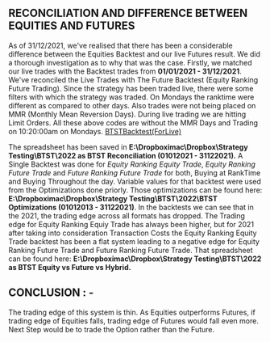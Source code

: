 ## RECONCILIATION AND DIFFERENCE BETWEEN EQUITIES AND FUTURES

As of 31/12/2021, we've realised that there has been a considerable difference between the Equities Backtest and our live Futures result. We did a thorough
investigation as to why that was the case. Firstly, we matched our live trades with the Backtest trades from **01/01/2021 - 31/12/2021**. We've reconciled the 
Live Trades with The Future Backtest (Equity Ranking Future Trading). Since the strategy has been traded live, there were some filters with which the strategy was 
traded. On Mondays the ranktime were different as compared to other days. Also trades were not being placed on MMR (Monthly Mean Reversion Days).
During live trading we are hitting Limit Orders. All these above codes are without the MMR Days and Trading on 10:20:00am on Mondays. [BTSTBacktest(ForLive)](https://github.com/qodeinvestments/Swan-Documentation/blob/main/Systems/BTST/Backtest_Code/BTSTBacktest(ForLive).md)

The spreadsheet has been saved in **E:\Dropboximac\Dropbox\Strategy Testing\BTST\2022 as BTST Reconciliation (01012021 - 31122021).**
A Single Backtest was done for *Equity Ranking Equity Trade*, *Equity Ranking Future Trade* and *Future Ranking Future Trade* for both, Buying at RankTime
and Buying Throughout the day. Variable values for that backtest were used from the Optimizations done priorly. Those optimizations can be found here: 
**E:\Dropboximac\Dropbox\Strategy Testing\BTST\2022\BTST Optimizations (01012013 - 31122021)**. In the backtests we can see that in the 2021, the trading edge
across all formats has dropped. The Trading edge for Equity Ranking Equiy Trade has always been higher, but for 2021 after taking into consideration 
Transaction Costs the Equity Ranking Equity Trade backtest has been a flat system leading to a negative edge for Equity Ranking Future Trade and 
Future Ranking Future Trade. That spreadsheet can be found here: 
**E:\Dropboximac\Dropbox\Strategy Testing\BTST\2022 as BTST Equity vs Future vs Hybrid.**

## CONCLUSION : -
The trading edge of this system is thin. As Equities outperforms Futures, if trading edge of Equities falls, trading edge of Futures would fall even more.
Next Step would be to trade the Option rather than the Future. 
